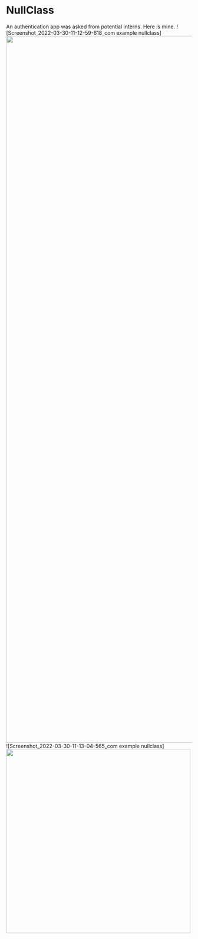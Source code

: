 # NullClass
An authentication app was asked from potential interns. Here is mine.
![Screenshot_2022-03-30-11-12-59-618_com example nullclass]<img src = "https://user-images.githubusercontent.com/80821238/160766116-418da40a-0bdc-47cf-8bae-d171dbae3b86.jpg" width = "1080" height = "1920">
![Screenshot_2022-03-30-11-13-04-565_com example nullclass]<img src = "https://user-images.githubusercontent.com/80821238/160766278-f56c8630-fcd0-431d-bdfa-2cfbdfbdf3be.jpg" width = "500" height = "500">

